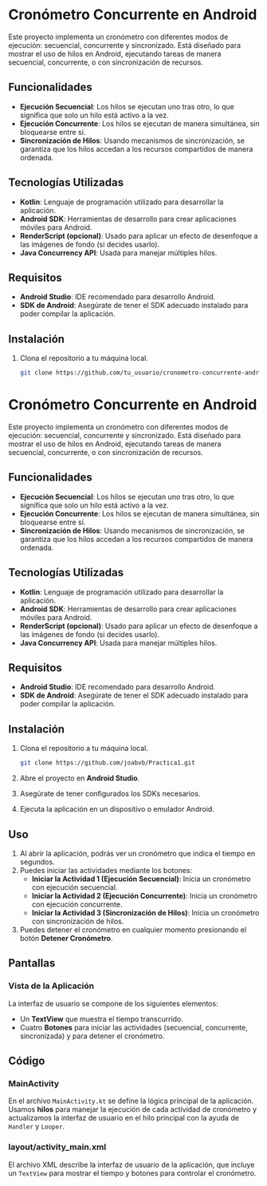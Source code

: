 # Cronómetro Concurrente en Android

Este proyecto implementa un cronómetro con diferentes modos de ejecución: secuencial, concurrente y sincronizado. Está diseñado para mostrar el uso de hilos en Android, ejecutando tareas de manera secuencial, concurrente, o con sincronización de recursos.

## Funcionalidades

- **Ejecución Secuencial**: Los hilos se ejecutan uno tras otro, lo que significa que solo un hilo está activo a la vez.
- **Ejecución Concurrente**: Los hilos se ejecutan de manera simultánea, sin bloquearse entre sí.
- **Sincronización de Hilos**: Usando mecanismos de sincronización, se garantiza que los hilos accedan a los recursos compartidos de manera ordenada.

## Tecnologías Utilizadas

- **Kotlin**: Lenguaje de programación utilizado para desarrollar la aplicación.
- **Android SDK**: Herramientas de desarrollo para crear aplicaciones móviles para Android.
- **RenderScript (opcional)**: Usado para aplicar un efecto de desenfoque a las imágenes de fondo (si decides usarlo).
- **Java Concurrency API**: Usada para manejar múltiples hilos.

## Requisitos

- **Android Studio**: IDE recomendado para desarrollo Android.
- **SDK de Android**: Asegúrate de tener el SDK adecuado instalado para poder compilar la aplicación.

## Instalación

1. Clona el repositorio a tu máquina local.

   ```bash
   git clone https://github.com/tu_usuario/cronometro-concurrente-android.git
# Cronómetro Concurrente en Android

Este proyecto implementa un cronómetro con diferentes modos de ejecución: secuencial, concurrente y sincronizado. Está diseñado para mostrar el uso de hilos en Android, ejecutando tareas de manera secuencial, concurrente, o con sincronización de recursos.

## Funcionalidades

- **Ejecución Secuencial**: Los hilos se ejecutan uno tras otro, lo que significa que solo un hilo está activo a la vez.
- **Ejecución Concurrente**: Los hilos se ejecutan de manera simultánea, sin bloquearse entre sí.
- **Sincronización de Hilos**: Usando mecanismos de sincronización, se garantiza que los hilos accedan a los recursos compartidos de manera ordenada.

## Tecnologías Utilizadas

- **Kotlin**: Lenguaje de programación utilizado para desarrollar la aplicación.
- **Android SDK**: Herramientas de desarrollo para crear aplicaciones móviles para Android.
- **RenderScript (opcional)**: Usado para aplicar un efecto de desenfoque a las imágenes de fondo (si decides usarlo).
- **Java Concurrency API**: Usada para manejar múltiples hilos.

## Requisitos

- **Android Studio**: IDE recomendado para desarrollo Android.
- **SDK de Android**: Asegúrate de tener el SDK adecuado instalado para poder compilar la aplicación.

## Instalación

1. Clona el repositorio a tu máquina local.

   ```bash
   git clone https://github.com/joabvb/Practica1.git

1. Abre el proyecto en **Android Studio**.
2. Asegúrate de tener configurados los SDKs necesarios.
3. Ejecuta la aplicación en un dispositivo o emulador Android.

## Uso

1. Al abrir la aplicación, podrás ver un cronómetro que indica el tiempo en segundos.
2. Puedes iniciar las actividades mediante los botones:
   - **Iniciar la Actividad 1 (Ejecución Secuencial)**: Inicia un cronómetro con ejecución secuencial.
   - **Iniciar la Actividad 2 (Ejecución Concurrente)**: Inicia un cronómetro con ejecución concurrente.
   - **Iniciar la Actividad 3 (Sincronización de Hilos)**: Inicia un cronómetro con sincronización de hilos.
3. Puedes detener el cronómetro en cualquier momento presionando el botón **Detener Cronómetro**.

## Pantallas

### Vista de la Aplicación

La interfaz de usuario se compone de los siguientes elementos:

- Un **TextView** que muestra el tiempo transcurrido.
- Cuatro **Botones** para iniciar las actividades (secuencial, concurrente, sincronizada) y para detener el cronómetro.

## Código

### MainActivity

En el archivo `MainActivity.kt` se define la lógica principal de la aplicación. Usamos **hilos** para manejar la ejecución de cada actividad de cronómetro y actualizamos la interfaz de usuario en el hilo principal con la ayuda de `Handler` y `Looper`.

### layout/activity_main.xml

El archivo XML describe la interfaz de usuario de la aplicación, que incluye un `TextView` para mostrar el tiempo y botones para controlar el cronómetro.
